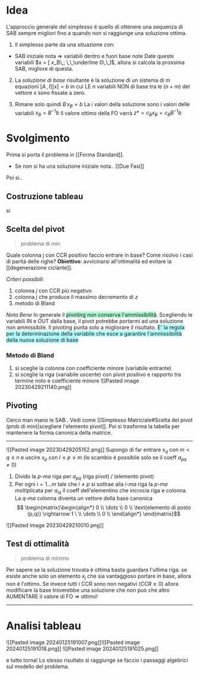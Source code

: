 # Idea
L'approccio generale del simplesso è quello di ottenere una sequenza di SAB sempre migliori fino a quando non si raggiunge una soluzione ottima.

1. Il simplesso parte da una situazione con:
- SAB iniziale nota $\Rightarrow$ variabili dentro e fuori base note
	Date queste variabili $x = [ x_B\,; \,\,\underline 0\,\,]$, allora si calcola la prossima SAB, migliore di questa.

2. La *soluzione di base* risultante è la soluzione di un sistema di $m$ equazioni $[A\,,\, I] [x] = b$ in cui LE $n$ variabili NON di base tra le $(n+m)$ del vettore $x$ sono fissate a zero.

3. Rimane solo quindi $B\,x_B=b$ 
   La i valori della soluzione sono i valori delle variabili $x_{B}= B^{-1}b$ 
   Il valore ottimo della FO varrà $z*= c_{B}x_{B}= c_{B}B^{-1}b$

# Svolgimento

Prima si porta il problema in [[Forma Standard]].
- Se non si ha una soluzione iniziale nota.. [[Due Fasi]]

Poi si..
## Costruzione tableau

si

## Scelta del pivot
>problema di min

Quale colonna j con CCR positivo faccio entrare in base?
Come risolvo i casi di parità delle righe?
**Obiettivo**: avvicinarsi all'ottimalità ed evitare la [[degenerazione ciclante]].

*Criteri possibili*:
1. colonna $j$ con CCR più negativo
2. colonna $j$ che produce il massimo decremento di $z$
3. metodo di Bland

*Nota Bene*
In generale il <span style="background:#affad1">pivoting non conserva l'ammissibilità</span>. Scegliendo le variabili IN e OUT dalla base, il pivot potrebbe portarmi ad una soluzione non ammissibile.
Il pivoting punta solo a migliorare il risultato.
<span style="background:#b1ffff">E' la regola per la determinazione della variabile che esce a garantire l'ammissibilità della nuova soluzione di base</span>

### Metodo di Bland 
1. si sceglie la colonna con coefficiente minore (variabile entrante)
2. si sceglie la riga (variabile uscente) con pivot positivo e rapporto tra termine noto e coefficiente minore
![[Pasted image 20230429211140.png]]


## Pivoting
Cerco man mano le SAB..
Vedi come [[Simplesso Matriciale#Scelta del pivot (prob di min)|scegliere l'elemento pivot]].
Poi si trasforma la tabella per mantenere la forma canonica della matrice.

---

![[Pasted image 20230429205152.png]]
Supongo di far entrare $x_q$ con $m<q\leq n$ e uscire $x_p$ con $l\leq p\leq m$ (lo scambio è possibile solo se il coeff $a_{pq} \ne 0$)

1. Divido la *p-ma* riga per $a_{pq}$        (riga pivot) / (elemento pivot)
2. Per ogni $i= 1 \dots m$ tale che $i \ne p$ si sottrae alla *i-ma* riga la *p-ma* moltiplicata per $a_{iq}$ il coeff dell'elementino che incrocia riga e colonna. La *q-ma* colonna diventa un vettore della base canonica 
$$ \begin{matrix}\begin{align*} 0 \\ \dots \\ 0 \\  \text{elemento di posto (p,q)} \rightarrow 1 \ \\ \dots \\ 0 \\ \end{align*} \end{matrix}$$


![[Pasted image 20230429210010.png]]

## Test di ottimalità
> problema di minimo

Per sapere se la soluzione trovata è ottima basta guardare l'ultima riga:
se esiste anche solo un elemento $x_j$ che sia vantaggioso portare in base, allora non è l'ottimo.
Se invece tutti i CCR sono non negativi ($CCR \geq 0$) allora modificare la base troverebbe una soluzione che non può che altro AUMENTARE il valore di FO => ottimo!

---

# Analisi tableau
![[Pasted image 20240125191007.png]]![[Pasted image 20240125191018.png]]
![[Pasted image 20240125191025.png]]

e tutto torna! 
Lo stesso risultato si raggiunge se faccio i passaggi algebrici sul modello del problema.